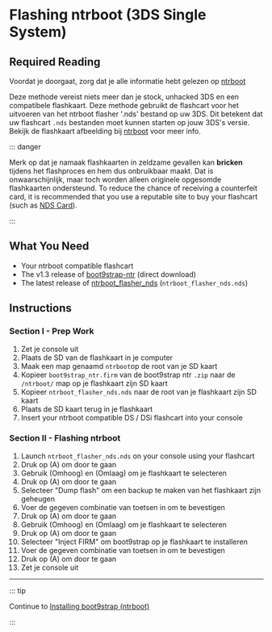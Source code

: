 # Flashing ntrboot (3DS Single System)

## Required Reading

Voordat je doorgaat, zorg dat je alle informatie hebt gelezen op [ntrboot](ntrboot)

Deze methode vereist niets meer dan je stock, unhacked 3DS en een compatibele flashkaart. Deze methode gebruikt de flashcart voor het uitvoeren van het ntrboot flasher '.nds' bestand op uw 3DS. Dit betekent dat uw flashcart `.nds` bestanden moet kunnen starten op jouw 3DS's versie. Bekijk de flashkaart afbeelding bij [ntrboot](ntrboot) voor meer info.

::: danger

Merk op dat je namaak flashkaarten in zeldzame gevallen kan **bricken** tijdens het flashproces en hem dus onbruikbaar maakt. Dat is onwaarschijnlijk, maar toch worden alleen originele opgesomde flashkaarten ondersteund. To reduce the chance of receiving a counterfeit card, it is recommended that you use a reputable site to buy your flashcart (such as [NDS Card](https://www.nds-card.com/)).

:::

## What You Need

- Your ntrboot compatible flashcart
- The v1.3 release of [boot9strap-ntr](https://github.com/SciresM/boot9strap/releases/download/1.3/boot9strap-1.3-ntr.zip) (direct download)
- The latest release of [ntrboot_flasher_nds](https://github.com/jason0597/ntrboot_flasher_nds/releases/latest) (`ntrboot_flasher_nds.nds`)

## Instructions

### Section I - Prep Work

1. Zet je console uit
2. Plaats de SD van de flashkaart in je computer
3. Maak een map genaamd `ntrboot`op de root van je SD kaart
4. Kopieer `boot9strap_ntr.firm` van de boot9strap ntr `.zip` naar de `/ntrboot/` map op je flashkaart zijn SD kaart
5. Kopieer `ntrboot_flasher_nds.nds` naar de root van je flashkaart zijn SD kaart
6. Plaats de SD kaart terug in je flashkaart
7. Insert your ntrboot compatible DS / DSi flashcart into your console

### Section II - Flashing ntrboot

1. Launch `ntrboot_flasher_nds.nds` on your console using your flashcart
2. Druk op (A) om door te gaan
3. Gebruik (Omhoog) en (Omlaag) om je flashkaart te selecteren
4. Druk op (A) om door te gaan
5. Selecteer "Dump flash" om een backup te maken van het flashkaart zijn geheugen
6. Voer de gegeven combinatie van toetsen in om te bevestigen
7. Druk op (A) om door te gaan
8. Gebruik (Omhoog) en (Omlaag) om je flashkaart te selecteren
9. Druk op (A) om door te gaan
10. Selecteer "Inject FIRM" om boot9strap op je flashkaart te installeren
11. Voer de gegeven combinatie van toetsen in om te bevestigen
12. Druk op (A) om door te gaan
13. Zet je console uit

___

::: tip

Continue to [Installing boot9strap (ntrboot)](installing-boot9strap-\(ntrboot\))

:::
